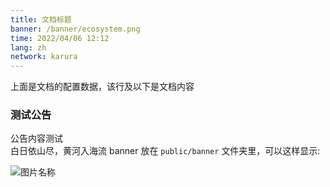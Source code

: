 ```yaml
---
title: 文档标题
banner: /banner/ecosystem.png
time: 2022/04/06 12:12
lang: zh
network: karura
---
```



上面是文档的配置数据，该行及以下是文档内容
### 测试公告
公告内容测试   
白日依山尽，黄河入海流
banner 放在 `public/banner` 文件夹里，可以这样显示:

![图片名称](/banner/ecosystem.png)